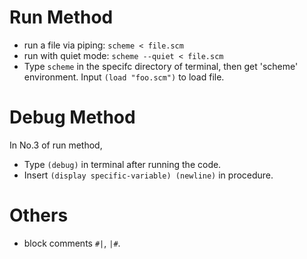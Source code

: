 # Run Method
- run a file via piping:   `scheme < file.scm`
- run with quiet mode:    `scheme --quiet < file.scm`
- Type `scheme` in the specifc directory of terminal, then get 'scheme' environment. Input `(load "foo.scm")` to load file.
# Debug Method
In No.3 of run method, 
- Type `(debug)` in terminal after running the code.
- Insert `(display specific-variable) (newline)` in procedure.
# Others
- block comments `#|`, `|#`.